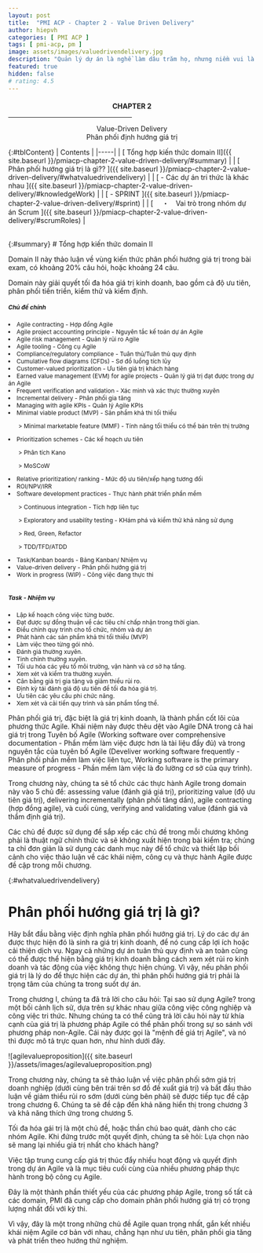 ```yaml
---
layout: post
title:  "PMI ACP - Chapter 2 - Value Driven Delivery"
author: hiepvh
categories: [ PMI ACP ]
tags: [ pmi-acp, pm ]
image: assets/images/valuedrivendelivery.jpg
description: "Quản lý dự án là nghề làm dâu trăm họ, nhưng niềm vui là được học hỏi mỗi ngày, mỗi giờ, mỗi thời điểm."
featured: true
hidden: false
# rating: 4.5
---
```


<!-- Title Block -->
<div id="titleBlock" style="text-align: center;">
  <h4 style="margin-bottom: 0px;"> CHAPTER 2 </h4>
  <hr style="width: 50%;">
  Value-Driven Delivery <br/> Phân phối định hướng giá trị
</div>

{:#tblContent}
| Contents |
|-----|
| [ Tổng hợp kiến thức domain II]({{ site.baseurl }}/pmiacp-chapter-2-value-driven-delivery/#summary) |
| [ Phân phối hướng giá trị là gì?? ]({{ site.baseurl }}/pmiacp-chapter-2-value-driven-delivery/#whatvaluedrivendelivery) |
| [  - Các dự án tri thức là khác nhau ]({{ site.baseurl }}/pmiacp-chapter-2-value-driven-delivery/#knowledgeWork) |
| [  - SPRINT ]({{ site.baseurl }}/pmiacp-chapter-2-value-driven-delivery/#sprint) |
| [　&#9;・　Vai trò trong nhóm dự án Scrum ]({{ site.baseurl }}/pmiacp-chapter-2-value-driven-delivery/#scrumRoles) |


<br/>
{:#summary}
# Tổng hợp kiến thức domain II

Domain II này thảo luận về vùng kiến thức phân phối hướng giá trị trong bài exam, có khoảng 20% câu hỏi, hoặc khoảng 24 câu.

Domain này giải quyết tối đa hóa giá trị kinh doanh, bao gồm cả độ ưu tiên, phân phối tiến triển, kiểm thử và kiểm định.

<div id="titleBlock" style="font-size: 12px;">
  <h5>Chủ đề chính</h5>

  <li>Agile contracting - Hợp đồng Agile</li>

  <li>Agile project accounting principle - Nguyên tắc kế toán dự án Agile</li>

  <li>Agile risk management - Quản lý rủi ro Agile</li>

  <li>Agile tooling - Công cụ Agile</li>

  <li>Compliance/regulatory compliance - Tuân thủ/Tuân thủ quy định </li>

  <li>Cumulative flow diagrams (CFDs) - Sơ đổ luồng tích lũy</li>

  <li>Customer-valued prioritization - Ưu tiên giá trị khách hàng</li>

  <li>Earned value management (EVM) for agile projects - Quản lý giá trị đạt được trong dự án Agile</li>

  <li>Frequent verification and validation - Xác minh và xác thực thường xuyên</li>

  <li>Incremental delivery - Phân phối gia tăng   </li>

  <li>Managing with agile KPIs - Quản lý Agile KPIs  </li>

  <li>Minimal viable product (MVP) - Sản phẩm khả thi tối thiểu  </li>
    <ul>> Minimal marketable feature (MMF) - Tính năng tối thiểu có thể bán trên thị trường</ul>

  <li>Prioritization schemes  - Các kế hoạch ưu tiên </li>
    <ul>> Phân tích Kano</ul>
    <ul>> MoSCoW</ul>

  <li>Relative prioritization/ ranking - Mức độ ưu tiên/xếp hạng tương đối  </li>

  <li>ROI/NPV/IRR  </li>

  <li>Software development practices - Thực hành phát triển phần mềm   </li>
    <ul>> Continuous integration - Tích hợp liên tục</ul>
    <ul>> Exploratory and usability testing - KHám phá và kiểm thử khả năng sử dụng</ul>
    <ul>> Red, Green, Refactor</ul>
    <ul>> TDD/TFD/ATDD</ul>

  <li>Task/Kanban boards - Bảng Kanban/ Nhiệm vụ </li>

  <li>Value-driven delivery - Phân phối hướng giá trị   </li>

  <li>Work in progress (WIP) - Công việc đang thực thi  </li>

  <br/>
  <h5>Task - Nhiệm vụ</h5>
  <li>Lập kế hoạch công việc từng bước.</li>
  <li>Đạt được sự đồng thuận về các tiêu chí chấp nhận trong thời gian.</li>
  <li>Điều chỉnh quy trình cho tổ chức, nhóm và dự án</li>
  <li>Phát hành các sản phẩm khả thi tối thiểu (MVP)</li>
  <li>Làm việc theo từng gói nhỏ.</li>
  <li>Đánh giá thường xuyên.</li>
  <li>Tinh chỉnh thường xuyên.</li>
  <li>Tối ưu hóa các yếu tố môi trường, vận hành và cơ sở hạ tầng.</li>
  <li>Xem xét và kiểm tra thường xuyên.</li>
  <li>Cân bằng giá trị gia tăng và giảm thiểu rủi ro.</li>
  <li>Định kỳ tái đánh giá độ ưu tiên để tối đa hóa giá trị.</li>
  <li>Ưu tiên các yêu cầu phi chức năng.</li>
  <li>Xem xét và cải tiến quy trình và sản phẩm tổng thể.</li>

</div>

Phân phối giá trị, đặc biệt là giá trị kinh doanh, là thành phần cốt lõi của phương thức Agile. Khái niệm này được thêu dệt vào Agile DNA trong cả hai giá trị trong Tuyên bố Agile (Working software over comprehensive documentation - Phần mềm làm việc được hơn là tài liệu đầy đủ) và trong nguyên tắc của tuyên bố Agile (Develiver working software frequently - Phân phối phần mềm làm việc liên tục, Working software is the primary measure of progress - Phần mềm làm việc là đo lường cơ sở của quy trình).

Trong chương này, chúng ta sẽ tổ chức các thực hành Agile trong domain này vào 5 chủ đề: assessing value (đánh giá giá trị), prioritizing value (độ ưu tiên giá trị), delivering incrementally (phân phối tăng dần), agile contracting (hợp đồng agile), và cuối cùng, verifying and validating value (đánh giá và thẩm định giá trị).

Các chủ đề được sử dụng để sắp xếp các chủ đề trong mỗi chương không phải là thuật ngữ chính thức và sẽ không xuất hiện trong bài kiểm tra; chúng ta chỉ đơn giản là sử dụng các danh mục này để tổ chức và thiết lập bối cảnh cho việc thảo luận về các khái niệm, công cụ và thực hành Agile được đề cập trong mỗi chương.


{:#whatvaluedrivendelivery}
# Phân phối hướng giá trị là gì?

Hãy bắt đầu bằng việc định nghĩa phân phối hướng giá trị. Lý do các dự án được thực hiện đó là sinh ra giá trị kinh doanh, để nó cung cấp lợi ích hoặc cải thiện dịch vụ. Ngay cả những dự án tuân thủ quy định và an toàn cũng có thể được thể hiện bằng giá trị kinh doanh bằng cách xem xét rủi ro kinh doanh và tác động của việc không thực hiện chúng. Vì vậy, nếu phân phối giá trị là lý do để thực hiện các dự án, thì phân phối hướng giá trị phải là trọng tâm của chúng ta trong suốt dự án.

Trong chương I, chúng ta đã trả lời cho câu hỏi: Tại sao sử dụng Agile? trong một bối cảnh lịch sử, dựa trên sự khác nhau giữa công việc công nghiệp và công việc tri thức. Nhưng chúng ta có thể cũng trả lời câu hỏi này từ khía cạnh của giá trị là phương pháp Agile có thể phân phối trong sự so sánh với phương pháp non-Agile. Cái này được gọi là "mệnh đề giá trị Agile", và nó thì được mô tả trực quan hơn, như hình dưới đây.

![agilevalueproposition]({{ site.baseurl }}/assets/images/agilevalueproposition.png)

Trong chương này, chúng ta sẽ thảo luận về việc phân phối sớm giá trị doanh nghiệp (dưới cùng bên trái trên sơ đồ đề xuất giá trị) và bắt đầu thảo luận về giảm thiểu rủi ro sớm (dưới cùng bên phải) sẽ được tiếp tục đề cập trong chương 6. Chúng ta sẽ đề cập đến khả năng hiển thị trong chương 3 và khả năng thích ứng trong chương 5.

Tối đa hóa gái trị là một chủ đề, hoặc thần chú bao quát, dành cho các nhóm Agile. Khi đứng trước một quyết định, chúng ta sẽ hỏi: Lựa chọn nào sẽ mang lại nhiều giá trị nhất cho khách hàng?

Việc tập trung cung cấp giá trị thúc đẩy nhiều hoạt động và quyết định trong dự án Agile và là mục tiêu cuối cùng của nhiều phương pháp thực hành trong bộ công cụ Agile.

Đây là một thành phần thiết yếu của các phương pháp Agile, trong số tất cả các domain, PMI đã cung cấp cho domain phân phối hướng giá trị có trọng lượng nhất đối với kỳ thi.

Vì vậy, đây là một trong những chủ đề Agile quan trọng nhất, gắn kết nhiều khái niệm Agile cơ bản với nhau, chẳng hạn như ưu tiên, phân phối gia tăng và phát triển theo hướng thử nghiệm.
